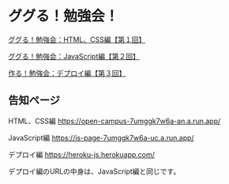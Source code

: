 # ググる！勉強会！


[ググる！勉強会：HTML、CSS編【第１回】](https://qiita.com/Tonoyama/items/bb1e3f7bb2383920742d)

[ググる！勉強会：JavaScript編【第２回】](https://qiita.com/Tonoyama/items/31b699dd33fa3a47caa0)

[作る！勉強会：デプロイ編【第３回】](https://hackmd.io/@T7k0V7TMQFelvJKKdo3pww/Hkgtmu0q8)

## 告知ページ
HTML、CSS編
https://open-campus-7umggk7w6a-an.a.run.app/

JavaScript編
https://js-page-7umggk7w6a-uc.a.run.app/

デプロイ編
https://heroku-js.herokuapp.com/

デプロイ編のURLの中身は、JavaScript編と同じです。
